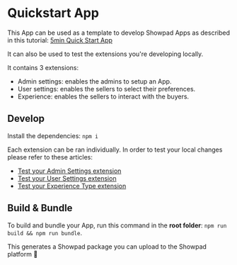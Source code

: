 # Quickstart App

This App can be used as a template to develop Showpad Apps as described in this tutorial:
[5min Quick Start App](https://docs.api.showpad.com/docs/appsv2/tutorials/5min-quick-start)

It can also be used to test the extensions you're developing locally.

It contains 3 extensions:

-   Admin settings: enables the admins to setup an App.
-   User settings: enables the sellers to select their preferences.
-   Experience: enables the sellers to interact with the buyers.

## Develop

Install the dependencies: `npm i`

Each extension can be ran individually. In order to test your local changes please refer to these articles:

-   [Test your Admin Settings extension](https://docs.api.showpad.com/docs/appsv2/tutorials/advanced-team-activities#test-extension)
-   [Test your User Settings extension](https://docs.api.showpad.com/docs/appsv2/tutorials/advanced-team-activities#test-extension-1)
-   [Test your Experience Type extension](https://docs.api.showpad.com/docs/appsv2/tutorials/advanced-team-activities#test-extension-2)

## Build & Bundle

To build and bundle your App, run this command in the **root folder**: `npm run build && npm run bundle`.

This generates a Showpad package you can upload to the Showpad platform 🚀
